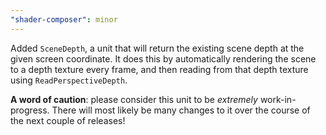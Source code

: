 ```yaml
---
"shader-composer": minor
---
```


Added `SceneDepth`, a unit that will return the existing scene depth at the given screen coordinate. It does this by automatically rendering the scene to a depth texture every frame, and then reading from that depth texture using `ReadPerspectiveDepth`.

**A word of caution**: please consider this unit to be _extremely_ work-in-progress. There will most likely be many changes to it over the course of the next couple of releases!
